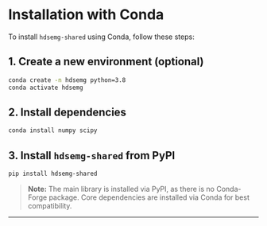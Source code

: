 # Installation with Conda

To install `hdsemg-shared` using Conda, follow these steps:

## 1. Create a new environment (optional)

```bash
conda create -n hdsemg python=3.8
conda activate hdsemg
```

## 2. Install dependencies

```bash
conda install numpy scipy
```

## 3. Install `hdsemg-shared` from PyPI

```bash
pip install hdsemg-shared
```

> **Note:** The main library is installed via PyPI, as there is no Conda-Forge package. Core dependencies are installed via Conda for best compatibility.

---
